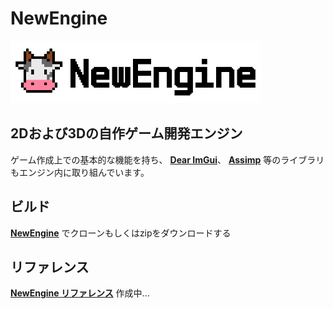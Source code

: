 # NewEngine

<img src="Project\Application\Resources\Texture\LogoScene\NewEngineTitle.png" width="400" alt="NewEngine Title Logo">

## 2Dおよび3Dの自作ゲーム開発エンジン

ゲーム作成上での基本的な機能を持ち、
**[Dear ImGui](https://github.com/ocornut/imgui)**、
**[Assimp](https://github.com/assimp/assimp)**
等のライブラリもエンジン内に取り組んでいます。

## ビルド
**[NewEngine](https://github.com/KaiyouSon/NewEngine)**
でクローンもしくはzipをダウンロードする


## リファレンス

**[NewEngine リファレンス](https://scrapbox.io/NewEngineNV-Reference/NewEngine_-_Reference)**
作成中...